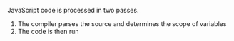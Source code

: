 JavaScript code is processed in two passes.

1. The compiler parses the source and determines the scope of variables
2. The code is then run